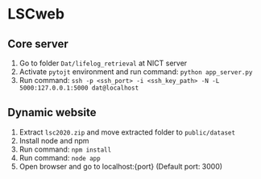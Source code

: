 # LSCweb

## Core server
1. Go to folder `Dat/lifelog_retrieval` at NICT server
2. Activate `pytojt` environment and run command: `python app_server.py`
3. Run command: `ssh -p <ssh_port> -i <ssh_key_path> -N -L 5000:127.0.0.1:5000 dat@localhost`

## Dynamic website
1. Extract `lsc2020.zip` and move extracted folder to `public/dataset`
2. Install node and npm
3. Run command: `npm install`
4. Run command: `node app`
5. Open browser and go to localhost:{port} (Default port: 3000)